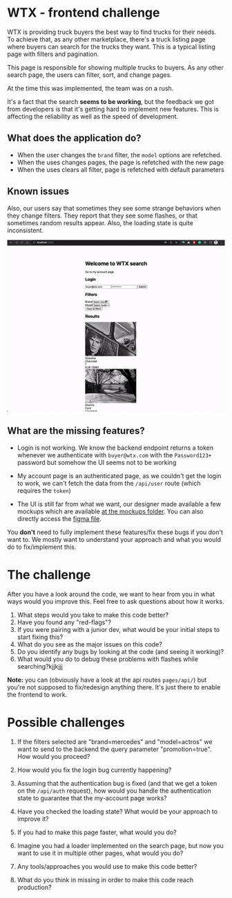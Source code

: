 # WTX - frontend challenge

WTX is providing truck buyers the best way to find trucks for their needs. To achieve that, as any other marketplace, there's a truck listing page where buyers can search for the trucks they want. This is a typical listing page with filters and pagination.

This page is responsible for showing multiple trucks to buyers. As any other search page, the users can filter, sort, and change pages.

At the time this was implemented, the team was on a rush. 

It's a fact that the search **seems to be working**, but the feedback we got from developers is that it's getting hard to implement new features. This is affecting the reliability as well as the speed of development.

## What does the application do?

- When the user changes the `brand` filter, the `model` options are refetched.
- When the uses changes pages, the page is refetched with the new page
- When the uses clears all filter, page is refetched with default parameters

## Known issues

Also, our users say that sometimes they see some strange behaviors when they change filters. They report that they see some flashes, or that sometimes random results appear. Also, the loading state is quite inconsistent.

![search-wtx-glitch](assets/wtx-search.gif)

## What are the missing features?

- Login is not working. We know the backend endpoint returns a token whenever we authenticate with `buyer@wtx.com` with the `Password123+` password but somehow the UI seems not to be working

- My account page is an authenticated page, as we couldn't get the login to work, we can't fetch the data from the `/api/user` route (which requires the `token`)

- The UI is still far from what we want, our designer made available a few mockups which are available [at the mockups folder](./mockups/vehicle-listing-filter.png). You can also directly access the [figma file](https://www.figma.com/file/Rx4tUDbfx61jcbxOjsC7iS/wtx-figma).

You **don't** need to fully implement these features/fix these bugs if you don't want to. We mostly want to understand your approach and what you would do to fix/implement this.

# The challenge

After you have a look around the code, we want to hear from you in what ways would you improve this. Feel free to ask questions about how it works.

1. What steps would you take to make this code better?
2. Have you found any "red-flags"?
3. If you were pairing with a junior dev, what would be your initial steps to start fixing this?
4. What do you see as the major issues on this code?
5. Do you identify any bugs by looking at the code (and seeing it working)?
6. What would you do to debug these problems with flashes while searching?kjjkjjj

**Note:** you can (obviously have a look at the api routes `pages/api/`) but you're not supposed to fix/redesign anything there. It's just there to enable the frontend to work.

# Possible challenges

1. If the filters selected are "brand=mercedes" and "model=actros" we want to send to the backend the query parameter "promotion=true". How would you proceed?

2. How would you fix the login bug currently happening?

3. Assuming that the authentication bug is fixed (and that we get a token on the `/api/auth` request), how would you handle the authentication state to guarantee that the my-account page works?

4. Have you checked the loading state? What would be your approach to improve it? 

5. If you had to make this page faster, what would you do?

6. Imagine you had a loader implemented on the search page, but now you want to use it in multiple other pages, what would you do?

7. Any tools/approaches you would use to make this code better?

8. What do you think in missing in order to make this code reach production?
